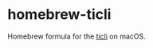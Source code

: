 # homebrew-ticli

Homebrew formula for the [ticli](https://github.com/hackathon-2022-ticli/ticli) on macOS.
